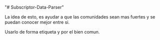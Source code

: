 "# Subscriptor-Data-Parser" 

La idea de esto, es ayudar a que las comunidades sean mas fuertes y se puedan conocer mejor entre si.

Usarlo de forma etiqueta y por el bien comun.